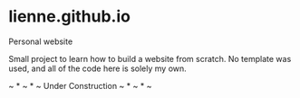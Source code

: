 # lienne.github.io
Personal website

Small project to learn how to build a website from scratch.
No template was used, and all of the code here is solely my own.

~ * ~ * ~ Under Construction ~ * ~ * ~
